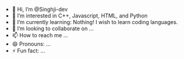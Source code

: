 - 👋 Hi, I’m @Singhji-dev
- 👀 I’m interested in C++, Javascript, HTML, and Python
- 🌱 I’m currently learning: Nothing! I wish to learn coding languages.
- 💞️ I’m looking to collaborate on ...
- 📫 How to reach me ...
- 😄 Pronouns: ...
- ⚡ Fun fact: ...

<!---
Singhji-dev/Singhji-dev is a ✨ special ✨ repository because its `README.md` (this file) appears on your GitHub profile.
You can click the Preview link to take a look at your changes.
--->
